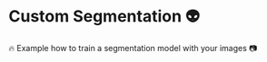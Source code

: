 # Custom Segmentation :alien:

:fire: Example how to train a segmentation model with your images :camera:
